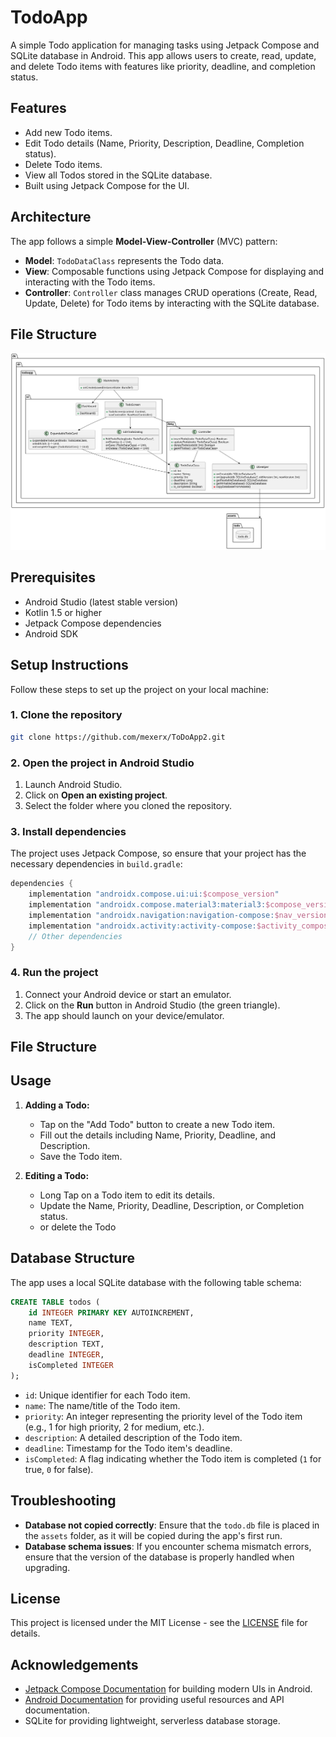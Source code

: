 # TodoApp

A simple Todo application for managing tasks using Jetpack Compose and SQLite database in Android. This app allows users to create, read, update, and delete Todo items with features like priority, deadline, and completion status.

## Features

- Add new Todo items.
- Edit Todo details (Name, Priority, Description, Deadline, Completion status).
- Delete Todo items.
- View all Todos stored in the SQLite database.
- Built using Jetpack Compose for the UI.

## Architecture

The app follows a simple **Model-View-Controller** (MVC) pattern:

- **Model**: `TodoDataClass` represents the Todo data.
- **View**: Composable functions using Jetpack Compose for displaying and interacting with the Todo items.
- **Controller**: `Controller` class manages CRUD operations (Create, Read, Update, Delete) for Todo items by interacting with the SQLite database.


## File Structure

<img src="app/src/main/java/de/sh/todoapp/diagram/App.svg">

## Prerequisites

- Android Studio (latest stable version)
- Kotlin 1.5 or higher
- Jetpack Compose dependencies
- Android SDK

## Setup Instructions

Follow these steps to set up the project on your local machine:

### 1. Clone the repository
```bash
git clone https://github.com/mexerx/ToDoApp2.git
```

### 2. Open the project in Android Studio

1. Launch Android Studio.
2. Click on **Open an existing project**.
3. Select the folder where you cloned the repository.

### 3. Install dependencies

The project uses Jetpack Compose, so ensure that your project has the necessary dependencies in `build.gradle`:

```gradle
dependencies {
    implementation "androidx.compose.ui:ui:$compose_version"
    implementation "androidx.compose.material3:material3:$compose_version"
    implementation "androidx.navigation:navigation-compose:$nav_version"
    implementation "androidx.activity:activity-compose:$activity_compose_version"
    // Other dependencies
}
```

### 4. Run the project

1. Connect your Android device or start an emulator.
2. Click on the **Run** button in Android Studio (the green triangle).
3. The app should launch on your device/emulator.

## File Structure



## Usage

1. **Adding a Todo:**
    - Tap on the "Add Todo" button to create a new Todo item.
    - Fill out the details including Name, Priority, Deadline, and Description.
    - Save the Todo item.

2. **Editing a Todo:**
    - Long Tap on a Todo item to edit its details.
    - Update the Name, Priority, Deadline, Description, or Completion status.
    - or delete the Todo 

## Database Structure

The app uses a local SQLite database with the following table schema:

```sql
CREATE TABLE todos (
    id INTEGER PRIMARY KEY AUTOINCREMENT,
    name TEXT,
    priority INTEGER,
    description TEXT,
    deadline INTEGER,
    isCompleted INTEGER
);
```

- `id`: Unique identifier for each Todo item.
- `name`: The name/title of the Todo item.
- `priority`: An integer representing the priority level of the Todo item (e.g., 1 for high priority, 2 for medium, etc.).
- `description`: A detailed description of the Todo item.
- `deadline`: Timestamp for the Todo item's deadline.
- `isCompleted`: A flag indicating whether the Todo item is completed (`1` for true, `0` for false).

## Troubleshooting

- **Database not copied correctly**: Ensure that the `todo.db` file is placed in the `assets` folder, as it will be copied during the app's first run.
- **Database schema issues**: If you encounter schema mismatch errors, ensure that the version of the database is properly handled when upgrading.


## License

This project is licensed under the MIT License - see the [LICENSE](LICENSE) file for details.

## Acknowledgements

- [Jetpack Compose Documentation](https://developer.android.com/jetpack/compose) for building modern UIs in Android.
- [Android Documentation](https://developer.android.com/docs) for providing useful resources and API documentation.
- SQLite for providing lightweight, serverless database storage.
